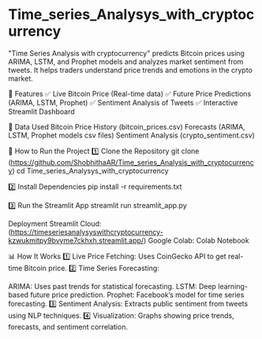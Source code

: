 # Time_series_Analysys_with_cryptocurrency

"Time Series Analysis with cryptocurrency" predicts Bitcoin prices using ARIMA, LSTM, and Prophet models and analyzes market sentiment from tweets. It helps traders understand price trends and emotions in the crypto market.

📌 Features
✅ Live Bitcoin Price (Real-time data)
✅ Future Price Predictions (ARIMA, LSTM, Prophet)
✅ Sentiment Analysis of Tweets
✅ Interactive Streamlit Dashboard

📁 Data Used
Bitcoin Price History (bitcoin_prices.csv)
Forecasts (ARIMA, LSTM, Prophet models csv files)
Sentiment Analysis (crypto_sentiment.csv)

🚀 How to Run the Project
1️⃣ Clone the Repository
git clone (https://github.com/ShobhithaAR/Time_series_Analysis_with_cryptocurrency)
cd Time_series_Analysys_with_cryptocurrency

2️⃣ Install Dependencies
pip install -r requirements.txt

3️⃣ Run the Streamlit App
streamlit run streamlit_app.py

Deployment
Streamlit Cloud: (https://timeseriesanalysyswithcryptocurrency-kzwukmitpy9bvyme7ckhxh.streamlit.app/)
Google Colab: Colab Notebook

📊 How It Works
1️⃣ Live Price Fetching: Uses CoinGecko API to get real-time Bitcoin price.
2️⃣ Time Series Forecasting:

ARIMA: Uses past trends for statistical forecasting.
LSTM: Deep learning-based future price prediction.
Prophet: Facebook’s model for time series forecasting.
3️⃣ Sentiment Analysis: Extracts public sentiment from tweets using NLP techniques.
4️⃣ Visualization: Graphs showing price trends, forecasts, and sentiment correlation.
